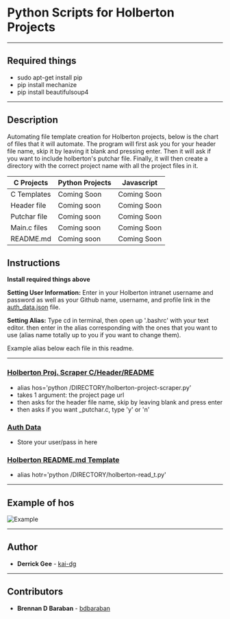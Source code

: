 # Python Scripts for Holberton Projects

---

## Required things

* sudo apt-get install pip
* pip install mechanize
* pip install beautifulsoup4

---

## Description

Automating file template creation for Holberton projects, below is the chart of files that it will automate. The program will first ask you for your header file name, skip it by leaving it blank and pressing enter. Then it will ask if you want to include holberton's putchar file. Finally, it will then create a directory with the correct project name with all the project files in it.

| C Projects  | Python Projects | Javascript |
| ------------- | ------------- | ------------- |
| C Templates  | Coming Soon | Coming Soon |
| Header file  | Coming soon |  Coming Soon |
| Putchar file  | Coming soon |  Coming Soon |
| Main.c files  | Coming soon |  Coming Soon |
| README.md  | Coming soon |  Coming Soon |

## Instructions

**Install required things above**

**Setting User Information:** Enter in your Holberton intranet username and password as well as your Github name, username, and profile link in the [auth_data.json](./auth_data.json) file.

**Setting Alias:** Type cd in terminal, then open up '.bashrc' with your text editor. then enter in the alias corresponding with the ones that you want to use (alias name totally up to you if you want to change them).

Example alias below each file in this readme.

---

### [Holberton Proj. Scraper C/Header/README](./holberton-project-scraper.py)
* alias hos='python /DIRECTORY/holberton-project-scraper.py'
* takes 1 argument: the project page url
* then asks for the header file name, skip by leaving blank and press enter
* then asks if you want _putchar.c, type 'y' or 'n'

### [Auth Data](./auth_data.json)
* Store your user/pass in here

### [Holberton README.md Template](./holberton-read_t.py)
* alias hotr='python /DIRECTORY/holberton-read_t.py'

---
## Example of hos

![Example](https://i.imgur.com/3gVa0Qq.png)

---

## Author
* **Derrick Gee** - [kai-dg](https://github.com/kai-dg)

---

## Contributors
* **Brennan D Baraban** - [bdbaraban](https://github.com/bdbaraban)
